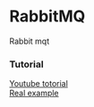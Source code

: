 # RabbitMQ
Rabbit mqt

### Tutorial  

[Youtube totorial](https://www.youtube.com/watch?v=deG25y_r6OY)  
[Real example](https://kamang-it.tistory.com/entry/AMQPRabbitMQRabbitMQ%EB%A5%BC-%EC%82%AC%EC%9A%A9%ED%95%98%EB%8A%94-%EC%9D%B4%EC%9C%A0%EC%99%80-%EC%84%A4%EC%B9%98%EB%B0%A9%EB%B2%95-1?category=799882)  

